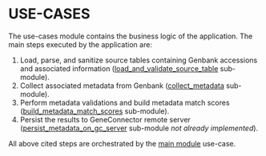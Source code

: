 # USE-CASES

The use-cases module contains the business logic of the application. The main steps executed by the application are:

1. Load, parse, and sanitize source tables containing Genbank accessions and associated information ([load_and_validate_source_table](./load_and_validate_source_table/__init__.py) sub-module).
2. Collect associated metadata from Genbank ([collect_metadata](./collect_metadata/__init__.py) sub-module).
3. Perform metadata validations and build metadata match scores ([build_metadata_match_scores](./build_metadata_match_scores/__init__.py) sub-module).
4. Persist the results to GeneConnector remote server ([persist_metadata_on_gc_server](./persist_metadata_on_gc_server/__init__.py) sub-module *not already implemented*).

All above cited steps are orchestrated by the [main module](./__init__.py) use-case.
